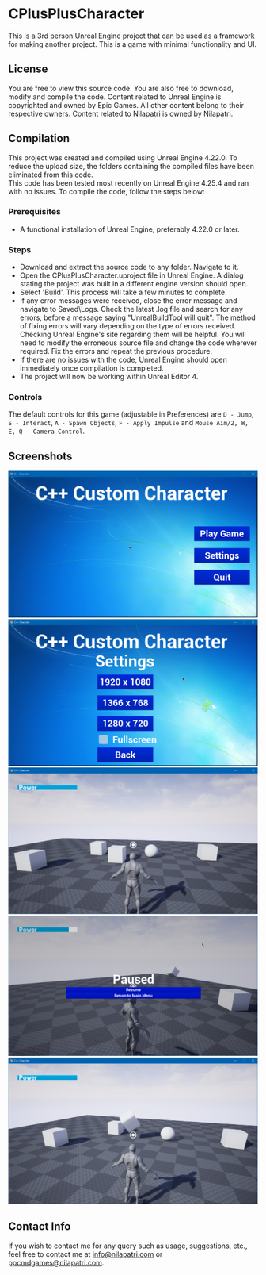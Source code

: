 # CPlusPlusCharacter
This is a 3rd person Unreal Engine project that can be used as a framework for making another project. This is a game with minimal functionality and UI.

## License

You are free to view this source code. You are also free to download, modify and compile the code. Content related to Unreal Engine is copyrighted and owned by Epic Games. All other content belong to their respective owners. Content related to Nilapatri is owned by Nilapatri.

## Compilation
This project was created and compiled using Unreal Engine 4.22.0. To reduce the upload size, the folders containing the compiled files have been eliminated from this code.  
This code has been tested most recently on Unreal Engine 4.25.4 and ran with no issues.
To compile the code, follow the steps below:

### Prerequisites
* A functional installation of Unreal Engine, preferably 4.22.0 or later.

### Steps
* Download and extract the source code to any folder. Navigate to it.
* Open the CPlusPlusCharacter.uproject file in Unreal Engine. A dialog stating the project was built in a different engine version should open.
* Select 'Build'. This process will take a few minutes to complete.
* If any error messages were received, close the error message and navigate to Saved\Logs. Check the latest .log file and search for any errors, before a message saying "UnrealBuildTool will quit". The method of fixing errors will vary depending on the type of errors received. Checking Unreal Engine's site regarding them will be helpful. You will need to modify the erroneous source file and change the code wherever required. Fix the errors and repeat the previous procedure.
* If there are no issues with the code, Unreal Engine should open immediately once compilation is completed.
* The project will now be working within Unreal Editor 4.

### Controls

The default controls for this game (adjustable in Preferences) are `D - Jump`, `S - Interact`, `A - Spawn Objects`, `F - Apply Impulse` and `Mouse Aim/2, W, E, Q - Camera Control`.

## Screenshots

![Screenshot 1](https://raw.githubusercontent.com/PPCMD/CPlusPlusCharacter/main/Screenshots/Screenshot1.png)
![Screenshot 2](https://raw.githubusercontent.com/PPCMD/CPlusPlusCharacter/main/Screenshots/Screenshot2.png)
![Screenshot 4](https://raw.githubusercontent.com/PPCMD/CPlusPlusCharacter/main/Screenshots/Screenshot4.png)
![Screenshot 5](https://raw.githubusercontent.com/PPCMD/CPlusPlusCharacter/main/Screenshots/Screenshot5.png)
![Screenshot 6](https://raw.githubusercontent.com/PPCMD/CPlusPlusCharacter/main/Screenshots/Screenshot6.png)

## Contact Info

If you wish to contact me for any query such as usage, suggestions, etc., feel free to contact me at 
[info@nilapatri.com](mailto:info@nilapatri.com) or 
[ppcmdgames@nilapatri.com](mailto:ppcmdgames@nilapatri.com).
